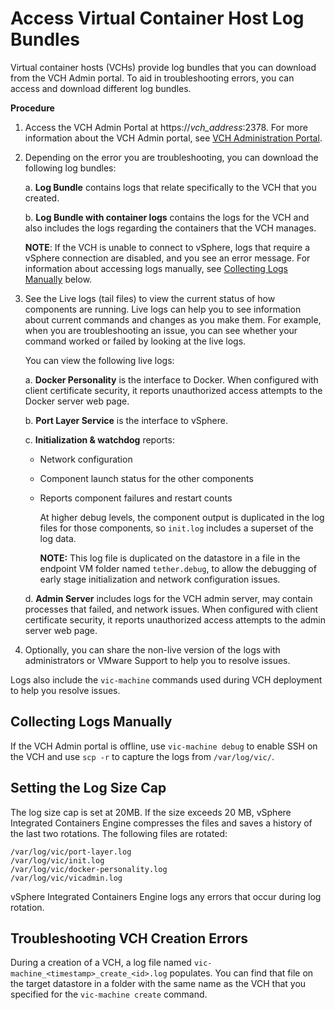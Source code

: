 # Access Virtual Container Host Log Bundles #

Virtual container hosts (VCHs) provide log bundles that you can download from the VCH Admin portal. To aid in troubleshooting errors, you can access and download different log bundles. 

**Procedure**

1. Access the VCH Admin Portal at https://<i>vch_address</i>:2378. For more information about the VCH Admin portal, see [VCH Administration Portal](access_vicadmin.md).
2. Depending on the error you are troubleshooting, you can download the following log bundles:

	a. **Log Bundle** contains logs that relate specifically to the VCH that you created. 

	b. **Log Bundle with container logs** contains the logs for the VCH and also includes the logs regarding the containers that the VCH manages.

	**NOTE**: If the VCH is unable to connect to vSphere, logs that require a vSphere connection are disabled, and you see an error message. For information about accessing logs manually, see [Collecting Logs Manually](#manual) below.

3. See the Live logs (tail files) to view the current status of how components are running. Live logs can help you to see information about current commands and changes as you make them. For example, when you are troubleshooting an issue, you can see whether your command worked or failed by looking at the live logs. 

	You can view the following live logs:

	a. **Docker Personality** is the interface to Docker. When configured with client certificate security, it reports unauthorized access attempts to the Docker server web page.
	
	b. **Port Layer Service** is the interface to vSphere.

	c. **Initialization & watchdog** reports:
	  - Network configuration
 	 - Component launch status for the other components
 	 - Reports component failures and restart counts
   		
		 At higher debug levels, the component output is duplicated in the log files for those components, so `init.log`  includes a superset of the log data.

  		  **NOTE:** This log file is duplicated on the datastore in a file in the endpoint VM folder named `tether.debug`, to allow the debugging of early stage initialization and network configuration issues.

	d. **Admin Server** includes logs for the VCH admin server, may contain processes that failed, and network issues. When configured with client certificate security, it reports unauthorized access attempts to the admin server web page.
4. Optionally, you can share the non-live version of the logs with administrators or VMware Support to help you to resolve issues.

Logs also include the `vic-machine` commands used during VCH deployment to help you resolve issues.

## Collecting Logs Manually <a id="manual"></a>
If the VCH Admin portal is offline, use `vic-machine debug` to enable SSH on the VCH and use `scp -r` to capture the logs from `/var/log/vic/`.

## Setting the Log Size Cap
The log size cap is set at 20MB. If the size exceeds 20 MB, vSphere Integrated Containers Engine compresses the files and saves a history of the last two rotations. The following files are rotated:

`/var/log/vic/port-layer.log` <br>
`/var/log/vic/init.log` <br>
`/var/log/vic/docker-personality.log` <br>
`/var/log/vic/vicadmin.log`

vSphere Integrated Containers Engine logs any errors that occur during log rotation.

## Troubleshooting VCH Creation Errors ##

During a creation of a VCH, a log file named `vic-machine_<timestamp>_create_<id>.log` populates. You can find that file on the target datastore in a folder with the same name as the VCH that you specified for the `vic-machine create` command. 